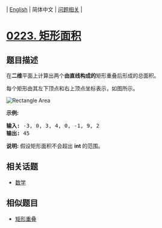
| [English](README_EN.md) | 简体中文 | [问题相关](QUESTION.md) |
# [0223. 矩形面积](https://leetcode-cn.com/problems/rectangle-area/)
## 题目描述
<p>在<strong>二维</strong>平面上计算出两个<strong>由直线构成的</strong>矩形重叠后形成的总面积。</p>

<p>每个矩形由其左下顶点和右上顶点坐标表示，如图所示。</p>

<p><img alt="Rectangle Area" src="https://assets.leetcode-cn.com/aliyun-lc-upload/uploads/2018/10/22/rectangle_area.png"></p>

<p><strong>示例:</strong></p>

<pre><strong>输入:</strong> -3, 0, 3, 4, 0, -1, 9, 2
<strong>输出:</strong> 45</pre>

<p><strong>说明:</strong> 假设矩形面积不会超出&nbsp;<strong>int&nbsp;</strong>的范围。</p>

## 相关话题
- [数学](https://leetcode-cn.com/tag/math)
## 相似题目
- [矩形重叠](../0836/README.md)
